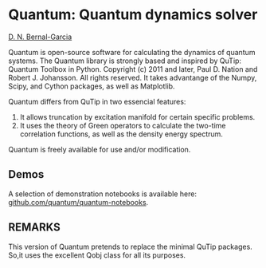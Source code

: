 Quantum: Quantum dynamics solver
================================

[D. N. Bernal-Garcia](http://github.com/diego-bernal)

Quantum is open-source software for calculating the dynamics of quantum systems. The Quantum library is strongly based and inspired by QuTip: Quantum Toolbox in Python. Copyright (c) 2011 and later, Paul D. Nation and Robert J. Johansson.
All rights reserved. It takes advantange of the Numpy, Scipy, and Cython packages, as well as Matplotlib.

Quantum differs from QuTip in two essencial features:
1. It allows truncation by excitation manifold for certain specific problems.
2. It uses the theory of Green operators to calculate the two-time correlation functions, as well as the density energy spectrum.

Quantum is freely available for use and/or modification.


Demos
-----
A selection of demonstration notebooks is available here: [github.com/quantum/quantum-notebooks](http://github.com/quantum/quantum-notebooks).


REMARKS
-------

This version of Quantum pretends to replace the minimal QuTip packages. So,it uses the excellent Qobj class for all its purposes.
